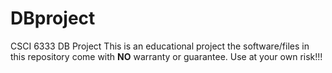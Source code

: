 # DBproject
CSCI 6333 DB Project
This is an educational project the software/files in this repository come with **NO** warranty or guarantee. Use at your own risk!!!

